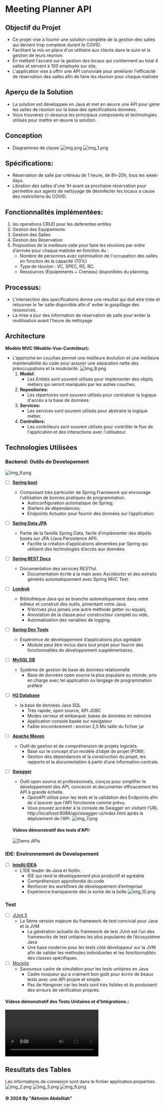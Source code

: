 # Meeting Planner API

## Objectif du Projet

- Ce projet vise à fournir une solution complète de la gestion des salles qui devient trop complexe durant le COVID.
- Facilitant la mis en place d'un utilitaire aux clients dans le suivi et la gestion de leurs réunion.
- En mettant l'accent sur la gestion des locaux qui contiennent au total 4 salles et servent à 100 employés sur site,
- L'application vise à offrir une API conviviale pour améliorer l'efficacité de réservation des salles afin de faire les
  réunion pour chaque matinée

## Aperçu de la Solution

- La solution est développée en Java et met en œuvre une API pour gérer les salles de réunion sur la base des
  spécifications données.
- Vous trouverez ci-dessous les principaux composants et technologies utilisés pour mettre en œuvre la solution.

## Conception

- Diagrammes de classe
  ![img.png](img.png)
  ![img_1.png](img_1.png)

## Spécifications:

- Réservation de salle par créneau de 1 heure, de 8h-20h, tous les week-days.
- Libration des salles d'une 1H avant sa prochaine réservation pour permettre aux agents de nettoyage de désinfecter les
  locaux a cause des restrictions du COVID.

## Fonctionnalités implémentées:

1. les operations CRUD pour les deferentes entites
2. Gestion des Equipements
3. Gestion des Salles
3. Gestion des Reservation
4. Proposition de la meilleure salle pour faire les réunions par ordre d’arrivée pour chaque matinée en fonction du :
    - Nombre de personnes avec optimisation de l'occupation des salles en fonction de la capacité (70%)
    - Type de réunion : VC, SPEC, RS, RC.
    - Ressources (Equipements + Creneau) disponibles du planning.

## Processus:

- L'intersection des specifications donne une resultat qui doit etre triée et retourner le 1er salle disponible afin d'
  eviter le gaspillage des ressources.
- La mise a jour des information de réservation de salle pour eviter la reutilisation avant l'heure de nettoyage

## Architecture

**Modèle MVC (Modèle-Vue-Contrôleur):**

- L’approche en couches permet une meilleure évolution et une meilleure maintenabilité du code pour assurer une
  séparation nette des préoccupations et la modularité.
  ![img_8.png](img_8.png)
    1. **Model:**
        - Les Entités sont souvent utilisés pour implémenter des objets métiers qui seront manipulés par les autres
          couches.
    2. **Repositories:**
        - Les répertoires sont souvent utilisés pour centraliser la logique d'accès à la base de données.
    3. **Services:**
        - Les services sont souvent utilisés pour abstraire la logique métier.
    4. **Controllers:**
        - Les contrôleurs sont souvent utilisés pour contrôler le flux de l'application et des interactions avec
          l’utilisateur.

## Technologies Utilisées

### Backend: Outils de Developement

![img_9.png](img_9.png)

- [ ] **[Spring boot](https://spring.io/projects/spring-boot)**
    - Composant très particulier de Spring Framework qui encourage l'utilisation de bonnes pratiques de programmation.
        - Autoconfiguration automatique de Spring;
        - Starters de dépendances;
        - Endpoints Actuator pour fournir des données sur l’application;

- [ ] **[Spring Data JPA](https://spring.io/projects/spring-data-jpa/)**
    - Partie de la famille Spring Data, facile d’implémenter des dépôts basés sur JPA (Java Persistence API).
        - Facilite la création d’applications alimentées par Spring qui utilisent des technologies d’accès aux données.

- [ ] **[Spring REST Docs](https://spring.io/projects/spring-restdocs)**
    - Documentation des services RESTful.
        - Documentation écrite à la main avec Asciidoctor et des extraits générés automatiquement avec Spring MVC Test.

- [ ] **[Lombok](https://projectlombok.org/)**
    - Bibliothèque Java qui se branche automatiquement dans votre éditeur et construit des outils, pimentant votre Java.
       - N’écrivez plus jamais une autre méthode getter ou equals, 
       - Annotation de la classe pour constructeur complet ou vide, 
       - Automatisation des variables de logging.

- [ ] **[Spring Dev Tools](https://docs.spring.io/spring-boot/reference/using/devtools.html)**
    - Expérience de développement d’applications plus agréable
        - Module peut être inclus dans tout projet pour fournir des fonctionnalités de développement supplémentaires.

- [ ] **[MySQL DB](https://www.mysql.com/)**
    - Système de gestion de base de données relationnelle
        - Base de données open source la plus populaire au monde, pris en charge avec tel application ou langage de
          programmation préféré
      
- [ ] **[H2 Database](https://h2database.com/)**
    - la base de données Java SQL
        - Très rapide, open source, API JDBC 
        - Modes serveur et embarqué; bases de données en mémoire 
        - Application console basée sur navigateur 
        - Faible encombrement : environ 2,5 Mo taille du fichier jar
      
- [ ] **[Apache Maven](https://maven.apache.org/)**
  - Outil de gestion et de compréhension de projets logiciels.
    - Basé sur le concept d’un modèle d’objet de projet (POM);
    - Gestion des dépendances et la construction du projet, les rapports et la documentation à partir d’une information centrale.

- [ ] **[Swagger](https://swagger.io/)**
    - Outil open source et professionnels, conçus pour simplifier le développement des API, concevoir et documenter
      efficacement les API à grande échelle.
        - *OpenAPI* utilisé pour les tests et la validation des Endpoints afin de s'assurer que l'API fonctionne comme
          prévu.
        - Vous pouvez accéder à la console de Swagger en visitant l'URL http://localhost:8088/api/swagger-ui/index.html après le déploiement de l'API.
          ![img_7.png](img_7.png)

  #### **Videos démonstratif des tests d'API:**
  ![Demo APIs](https://github.com/BrightProgrammer7/Meeting-Planner/assets/77416814/bddab752-f910-4e44-b90a-9ca0b17d0ca9)

### IDE: Environnement de Developement

- [ ] **[Intellij IDEA](https://www.jetbrains.com/idea/)**
    - L’IDE leader de Java et Kotlin.
        - IDE qui rend le développement plus productif et agréable
        - Compréhension approfondie du code
        - Renforcer les workflows de développement d’entreprise
        - Expérience transparente dès la sortie de la boîte
          ![img_10.png](img_10.png)

### Test

- [ ] [JUnit 5](http://junit.org/junit5/)
    - La 5ème version majeure du framework de test convivial pour Java et la JVM
        - La génération actuelle du framework de test JUnit est l’un des frameworks de test unitaires les plus
          populaires de l’écosystème Java
        - Une base moderne pour les tests côté développeur sur la JVM afin de valider les méthodes individuelles et les
          fonctionnalités des classes spécifiques.
- [ ] [Mockito](https://site.mockito.org/)
    - Savoureux cadre de simulation pour les tests unitaires en Java
        - Cadre moqueur qui a vraiment bon goût pour écrire de beaux tests avec une API propre et simple.
        - Pas de Hangover car les tests sont très lisibles et ils produisent des erreurs de vérification propres.

#### **Videos démonstratif des Tests Unitaires et d’Intégrations.:**

![Demo Tests](Demo%20Tests.mp4)

## Resultats des Tables
Les informations de connexion sont dans le fichier application.properties.
![img_2.png](img_2.png)
![img_3.png](img_3.png)
![img_6.png](img_6.png)

#### © 2024 By "Akhmim Abdelilah"
